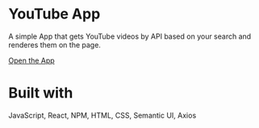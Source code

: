 # YouTube App

A simple App that gets YouTube videos by API based on your search and renderes them on the page.

<a href="https://fervent-knuth-420c23.netlify.app/">Open the App</a>

# Built with
JavaScript, React, NPM, HTML, CSS, Semantic UI, Axios
